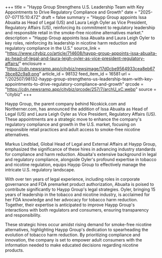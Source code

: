 +++
title = "Haypp Group Strengthens U.S. Leadership Team with Key Appointments to Drive Regulatory Compliance and Growth"
date = "2025-07-07T15:10:47Z"
draft = false
summary = "Haypp Group appoints Issa Abuaita as Head of Legal (US) and Laura Leigh Oyler as Vice President, Regulatory Affairs (US), reinforcing its commitment to regulatory leadership and responsible retail in the smoke-free nicotine alternatives market."
description = "Haypp Group appoints Issa Abuaita and Laura Leigh Oyler to key roles, reinforcing its leadership in nicotine harm reduction and regulatory compliance in the U.S."
source_link = "https://www.citybiz.co/article/714608/haypp-group-appoints-issa-abuaita-as-head-of-legal-and-laura-leigh-oyler-as-vice-president-regulatory-affairs/"
enclosure = "https://cdn.newsramp.app/citybiz/newsimage/17d0cbe9564933cea8eb673bce82c9a9.png"
article_id = 98132
feed_item_id = 16581
url = "/202507/98132-haypp-group-strengthens-us-leadership-team-with-key-appointments-to-drive-regulatory-compliance-and-growth"
qrcode = "https://cdn.newsramp.app/citybiz/qrcode/257/7/archU_xC.webp"
source = "citybiz"
+++

<p>Haypp Group, the parent company behind Nicokick.com and Northerner.com, has announced the addition of Issa Abuaita as Head of Legal (US) and Laura Leigh Oyler as Vice President, Regulatory Affairs (US). These appointments are a strategic move to enhance the company's regulatory compliance and growth in the U.S. market, focusing on responsible retail practices and adult access to smoke-free nicotine alternatives.</p><p>Markus Lindblad, Global Head of Legal and External Affairs at Haypp Group, emphasized the significance of these hires in advancing industry standards for compliance and harm reduction. Abuaita's extensive background in legal and regulatory compliance, alongside Oyler's profound expertise in tobacco and nicotine regulation, equips Haypp Group to effectively manage the intricate U.S. regulatory landscape.</p><p>With over ten years of legal experience, including roles in corporate governance and FDA premarket product authorization, Abuaita is poised to contribute significantly to Haypp Group's legal strategies. Oyler, bringing 15 years of leadership in the tobacco and nicotine industry, is acclaimed for her FDA knowledge and her advocacy for tobacco harm reduction. Together, their expertise is anticipated to improve Haypp Group's interactions with both regulators and consumers, ensuring transparency and responsibility.</p><p>These strategic hires occur amidst rising demand for smoke-free nicotine alternatives, highlighting Haypp Group's dedication to spearheading the evolution of tobacco harm reduction. By prioritizing compliance and innovation, the company is set to empower adult consumers with the information needed to make educated decisions regarding nicotine products.</p>